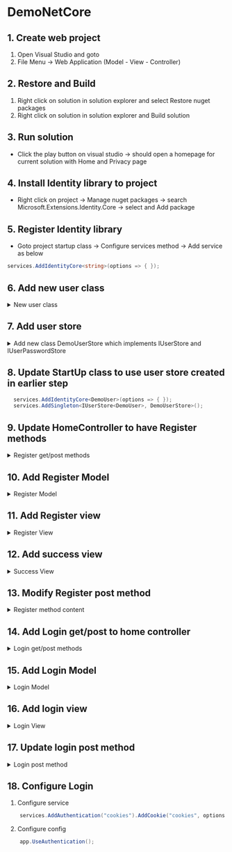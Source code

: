 # DemoNetCore

## 1. Create web project 
   1. Open Visual Studio and goto 
   1. File Menu -> Web Application (Model - View - Controller)
   
## 2. Restore and Build
   1. Right click on solution in solution explorer and select Restore nuget packages 
   2. Right click on solution in solution explorer and Build solution

## 3. Run solution
* Click the play button on visual studio -> should open a homepage for current solution with Home and Privacy page

## 4. Install Identity library to project 
* Right click on project -> Manage nuget packages -> search Microsoft.Extensions.Identity.Core -> select and Add package

## 5. Register Identity library 
* Goto project startup class -> Configure services method -> Add service as below 
```C#
services.AddIdentityCore<string>(options => { });
```

## 6. Add new user class 
<details> 
  <summary>New user class</summary>

```C#
    public class DemoUser
    {
        
        public string Id { get; set; }
        public string UserName { get; set; }
        public string NormalizedUserName { get; set; }
        public string PasswordHash { get; set; }
    }
```
</details> 

## 7. Add user store 
<details> 
  <summary>Add new class DemoUserStore which implements IUserStore<DemoUser> and IUserPasswordStore </summary>

```C#
using System.Collections.Generic;
using System.Linq;
using System.Threading;
using System.Threading.Tasks;
using Microsoft.AspNetCore.Identity;

namespace DemoNetCore
{
    public class DemoUserStore : IUserStore<DemoUser>, IUserPasswordStore<DemoUser>
    {
        private List<DemoUser> users = new List<DemoUser>();

        public DemoUserStore()
        {
        }

        public Task<IdentityResult> CreateAsync(DemoUser user, CancellationToken cancellationToken)
        {
            users.Add(user);
            return Task.FromResult(IdentityResult.Success);
        }

        public Task<IdentityResult> DeleteAsync(DemoUser user, CancellationToken cancellationToken)
        {
            users.Remove(user);
            return Task.FromResult(IdentityResult.Success);
        }

        public void Dispose()
        { 
        }

        public Task<DemoUser> FindByIdAsync(string userId, CancellationToken cancellationToken)
        {
            return Task.FromResult(users.FirstOrDefault(x => x.Id == userId));
        }

        public Task<DemoUser> FindByNameAsync(string normalizedUserName, CancellationToken cancellationToken)
        {
            return Task.FromResult(users.FirstOrDefault(x => x.NormalizedUserName == normalizedUserName));
        }

        public Task<string> GetNormalizedUserNameAsync(DemoUser user, CancellationToken cancellationToken)
        {
            return Task.FromResult(user.NormalizedUserName);
        }

        public Task<string> GetPasswordHashAsync(DemoUser user, CancellationToken cancellationToken)
        {
            return Task.FromResult(user.PasswordHash);
        }

        public Task<string> GetUserIdAsync(DemoUser user, CancellationToken cancellationToken)
        {
            return Task.FromResult(user.Id);
        }

        public Task<string> GetUserNameAsync(DemoUser user, CancellationToken cancellationToken)
        {
            return Task.FromResult(user.UserName);
        }

        public Task<bool> HasPasswordAsync(DemoUser user, CancellationToken cancellationToken)
        {
            return Task.FromResult(user.PasswordHash != null);
        }

        public Task SetNormalizedUserNameAsync(DemoUser user, string normalizedName, CancellationToken cancellationToken)
        {
            return Task.FromResult(user.NormalizedUserName = normalizedName);
        }

        public Task SetPasswordHashAsync(DemoUser user, string passwordHash, CancellationToken cancellationToken)
        {
            return Task.FromResult(user.PasswordHash = passwordHash);
        }

        public Task SetUserNameAsync(DemoUser user, string userName, CancellationToken cancellationToken)
        {
            return Task.FromResult(user.UserName = userName);
        }

        public Task<IdentityResult> UpdateAsync(DemoUser user, CancellationToken cancellationToken)
        {
            throw new System.NotImplementedException();
        }
    }
}

```
</details>

## 8. Update StartUp class to use user store created in earlier step

```C#
  services.AddIdentityCore<DemoUser>(options => { });
  services.AddSingleton<IUserStore<DemoUser>, DemoUserStore>();
```

## 9. Update HomeController to have Register methods
<details> 
  <summary>Register get/post methods </summary>
   
```C#
        [HttpGet]
        public IActionResult Register()
        {
            return View();
        }

        [HttpPost]
        public async Task<IActionResult> Register(RegisterModel registerModel)
        {

        }
```
</details>

## 10. Add Register Model
<details> 
  <summary>Register Model </summary>

```C#
    public class RegisterModel
    {
       public string UserName { get; set; }

       [DataType(DataType.Password)]
       public string Password { get; set; }

        [Compare("Password")]
        [DataType(DataType.Password)]
        public string ConfirmPassword { get; set; }
    }
```
</details>

## 11. Add Register view

<details> 
  <summary>Register View </summary>

```HTML
@model RegisterModel

<div class="row">
    <div class="col-sm-8 col-sm-offset-2">
        <h1 class="text-center">Register</h1>

        <form asp-action="Register" method="post" class="form-horizontal">
            <div class="form-group">
                <label asp-for="UserName" class="col-sm-2"></label>
                <div class="col-sm-10">
                    <input asp-for="UserName" class="form-control" />
                </div>
            </div>
            <div class="form-group">
                <label asp-for="Password" class="col-sm-2"></label>
                <div class="col-sm-10">
                    <input asp-for="Password" class="form-control" />
                </div>
            </div>
            <div class="form-group">
                <label asp-for="ConfirmPassword" class="col-sm-2"></label>
                <div class="col-sm-10">
                    <input asp-for="ConfirmPassword" class="form-control" />
                </div>
            </div>
            <div><button type="submit" class="btn btn-primary">Submit</button></div>
            <div asp-validation-summary="All"></div>
        </form>
    </div>
</div> 

```
</details>

## 12. Add success view 
<details> 
  <summary>Success View </summary>

```HTML
<div class="alert alert-success">
    <p>Success!!!</p>
</div>
```
</details>

## 13. Modify Register post method
<details> 
  <summary>Register method content </summary>
   
```C#
            if(ModelState.IsValid)
            {
                var user = await _userManager.FindByNameAsync(registerModel.UserName);

                if(user == null)
                {
                    user = new DemoUser
                    {
                        Id = Guid.NewGuid().ToString(),
                        UserName = registerModel.UserName
                    };

                    var result = await _userManager.CreateAsync(user, registerModel.Password);
                }

                return View("Success");
            }

            return View();  
```

</details>

## 14. Add Login get/post to home controller

<details> 
  <summary>Login get/post methods </summary>

```C#
        [HttpGet]
        public IActionResult Login()
        {
            return View();
        }

        [HttpPost]
        [ValidateAntiForgeryToken]
        public async Task<IActionResult> Login(LoginModel loginModel)
        {
            
        }
```
</details> 

## 15. Add Login Model

<details> 
  <summary>Login Model</summary>

```C#
    public class LoginModel
    {
        public string UserName { get; set; }

        [DataType(DataType.Password)]
        public string Password { get; set; }
    }
```
</details>

## 16. Add login view

<details> 
  <summary>Login View </summary>

```HTML
@model LoginModel

<div class="row">
    <div class="col-xs-8 col-xs-offset-2">
        <h1 class="text-center">Login</h1>

        <form asp-action="Login" method="post" class="form-horizontal">
            <div class="form-group">
                <label asp-for="UserName" class="col-sm-2"></label>
                <div class="col-sm-10">
                    <input asp-for="UserName" class="form-control" />
                </div>
            </div>
            <div class="form-group">
                <label asp-for="Password" class="col-sm-2"></label>
                <div class="col-sm-10">
                    <input asp-for="Password" class="form-control" />
                </div>
            </div>
            <button type="submit" class="btn btn-primary">Submit</button>
            <div asp-validation-summary="All"></div>
        </form>
    </div>
</div> 

```
</details>

## 17. Update login post method

<details> 
  <summary>Login post method </summary>

```C#
            if (ModelState.IsValid)
            {
                var user = await _userManager.FindByNameAsync(loginModel.UserName);

                if(user != null && await _userManager.CheckPasswordAsync(user, loginModel.Password))
                {
                    var identity = new ClaimsIdentity("cookies");
                    identity.AddClaim(new Claim(ClaimTypes.NameIdentifier, user.Id));
                    identity.AddClaim(new Claim(ClaimTypes.Name, user.UserName));

                    await HttpContext.SignInAsync("cookies", new ClaimsPrincipal(identity));

                    return RedirectToAction("Index");
                }

                ModelState.AddModelError("", "Invalid username or password");
            }

            return View();

```
</details>

## 18. Configure Login 
  1. Configure service 

```C#
    services.AddAuthentication("cookies").AddCookie("cookies", options => options.LoginPath = "/Home/Login");
```

  2. Configure config

```C#
    app.UseAuthentication();
```

